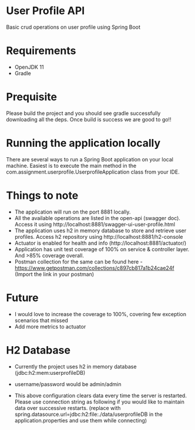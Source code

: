 # User Profile API
Basic crud operations on user profile using Spring Boot

# Requirements
- OpenJDK 11
- Gradle

# Prequisite
Please build the project and you should see gradle successfully downloading all the deps. Once build is success we are good to go!!

# Running the application locally
There are several ways to run a Spring Boot application on your local machine. Easiest is to execute the main method in the com.assignment.userprofile.UserprofileApplication class from your IDE.

# Things to note
- The application will run on the port 8881 locally.
- All the available operations are listed in the open-api (swagger doc). Access it using http://localhost:8881/swagger-ui-user-profile.html
- The application uses h2 in memory database to store and retrieve user profiles. Access h2 repository using http://localhost:8881/h2-console
- Actuator is enabled for health and info (http://localhost:8881/actuator/)
- Application has unit test coverage of 100% on service & controller layer. And >85% coverage overall.
- Postman collection for the same can be found here - https://www.getpostman.com/collections/c897cb817a1b24cae24f (Import the link in your postman)

# Future
- I would love to increase the coverage to 100%, covering few exception scenarios that missed
- Add more metrics to actuator

# H2 Database
- Currently the project uses h2 in memory database (jdbc:h2:mem:userprofileDB)
- username/password would be admin/admin

- This above configuration clears data every time the server is restarted. Please use connection string as following if you would like to maintain data over successive restarts. (replace with spring.datasource.url=jdbc:h2:file:./data/userprofileDB in the application.properties and use them while connecting)
